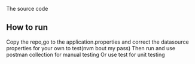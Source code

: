 The source code
## How to run
Copy the repo,go to the application.properties and correct the datasource properties for your own to test(nvm bout my pass)
Then run and use postman collection for manual testing
Or use test for unit testing
